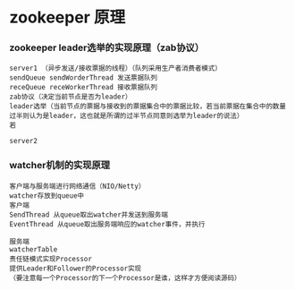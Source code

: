 # zookeeper 原理

### zookeeper leader选举的实现原理（zab协议）
    server1 （异步发送/接收票据的线程）（队列采用生产者消费者模式）
	sendQueue sendWorderThread 发送票据队列
	receQueue receWorkerThread 接收票据队列
	zab协议（决定当前节点是否为leader）
	leader选举（当前节点的票据与接收到的票据集合中的票据比较，若当前票据在集合中的数量过半则认为是leader，这也就是所谓的过半节点同意则选举为leader的说法）
	若

    server2

### watcher机制的实现原理
    客户端与服务端进行网络通信（NIO/Netty）
    watcher存放到queue中
    客户端
    SendThread 从queue取出watcher并发送到服务端
    EventThread 从queue取出服务端响应的watcher事件，并执行
    
    服务端
    watcherTable
    责任链模式实现Processor
    提供Leader和Follower的Processor实现
    （要注意每一个Processor的下一个Processor是谁，这样才方便阅读源码）
 

